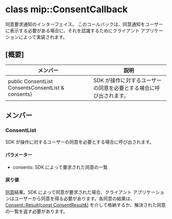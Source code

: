 # <a name="class-mipconsentcallback"></a>class mip::ConsentCallback 
同意要求通知のインターフェイス。
このコールバックは、同意通知をユーザーに表示する必要がある場合に、それを認識するためにクライアント アプリケーションによって実装されます。
## <a name="summary"></a>[概要]
 メンバー                        | 説明                                
--------------------------------|---------------------------------------------
public ConsentList ConsentsConsentList & consents) | SDK が操作に対するユーザーの同意を必要とする場合に呼び出されます。
## <a name="members"></a>メンバー
### <a name="consentlist"></a>ConsentList
SDK が操作に対するユーザーの同意を必要とする場合に呼び出されます。
#### <a name="parameters"></a>パラメーター
* consents: SDK によって要求された同意の一覧
#### <a name="returns"></a>戻り値
[同意](#classmip_1_1_consent)結果。SDK によって同意が要求された場合、クライアント アプリケーションはユーザーから同意を得る必要があります。各同意の結果は、[Consent::Result(const ConsentResult&)](#classmip_1_1_consent_1ad6c17d9af548a40b2fe854fe0d9bca64) を介して格納するか、解決された同意の一覧を返す必要があります。